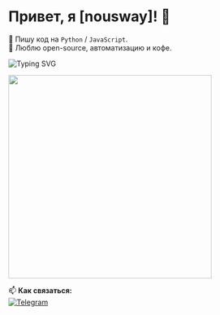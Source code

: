 # Привет, я [nousway]! 👋  

🚀 Пишу код на `Python` / `JavaScript`.  
🎯 Люблю open-source, автоматизацию и кофе.  

![Typing SVG](https://readme-typing-svg.herokuapp.com/?font=Fira+Code&pause=1000&width=435&lines=Привет!;Я+—+nousway;Добро+пожаловать+в+мой+репозиторий!)

<img src="https://media.giphy.com/media/v1.Y2lkPTc5MGI3NjExZ2k2ZzI4M2M1eGwycDBhNDZleDVhY3N1N21lMXlqZ3ozOTdnMmp4YSZlcD12MV9naWZzX3RyZW5kaW5nJmN0PWc/tHIRLHtNwxpjIFqPdV/giphy.gif?raw=true&auto=1" width="400">

📫 **Как связаться:**  
[![Telegram](https://img.shields.io/badge/-Telegram-26A5E4?logo=telegram)](https://t.me/tsm_ai)  
